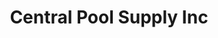 ---
title: "Central Pool Supply Inc"
url: /east-peoria/central-pool-supply-inc/
shop: Eisenwaren
---